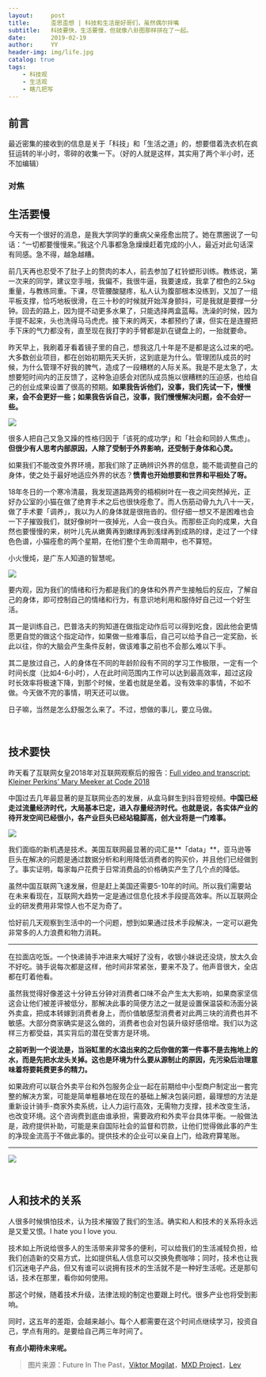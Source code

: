 ```yaml
---
layout:     post
title:      歪思歪想 | 科技和生活是好哥们，虽然偶尔拌嘴
subtitle:   科技要快，生活要慢，但就像八卦图那样拼在了一起。
date:       2019-02-19
author:     YY
header-img: img/life.jpg
catalog: true
tags:
    - 科技观
    - 生活观
    - 瞎几把写
---
```


## 前言

最近密集的接收到的信息是关于「科技」和「生活之道」的，想要借着洗衣机在疯狂运转的半小时，零碎的收集一下。（好的人就是这样，其实用了两个半小时，还不加编辑）

### 对焦

## 生活要慢

今天有一个很好的消息，是我大学同学的重病父亲痊愈出院了。她在票圈说了一句话：“一切都要慢慢来。”我这个凡事都急急燥燥赶着完成的小人，最近对此句话深有同感。急不得，越急越糟。

前几天再也忍受不了肚子上的赘肉的本人，前去参加了杠铃塑形训练。教练说，第一次来的同学，建议空手哦，我偏不，我很牛逼，我要速成，我拿了橙色的2.5kg重量，与教练同重。下课，尽管腰酸腿疼，私人认为腹部根本没练到，又加了一组平板支撑，恰巧地板很滑，在三十秒的时候就开始浑身颤抖，可是我就是要撑一分钟。回去的路上，因为提不动更多水果了，只能选择两盒蓝莓。洗澡的时候，因为手提不起来，头也洗得马马虎虎。接下来的两天，本都预约了课，但实在是连握把手下床的气力都没有，直至现在我打字的手臂都是趴在键盘上的，一抬就要命。

昨天早上，我刷着牙看着镜子里的自己，想我这几十年是不是都是这么过来的吧。大多数创业项目，都在创始初期先天夭折，这到底是为什么。管理团队成员的时候，为什么管理不好我的脾气，造成了一段糟糕的人际关系。我是不是太急了，太想要短时间内的正反馈了，这种急迫感会对团队成员施以很糟糕的压迫感，也给自己的创业成果设置了很高的预期。**如果我告诉他们，没事，我们先试一下，慢慢来，会不会更好一些；如果我告诉自己，没事，我们慢慢解决问题，会不会好一些。**

![](https://ws4.sinaimg.cn/large/006tKfTcgy1g0brgx2ahtj316q0u04qq.jpg)

很多人把自己又急又躁的性格归因于「该死的成功学」和「社会和同龄人焦虑」。**但很少有人思考内部原因，人除了受制于外界影响，还受制于身体和心灵。**

如果我们不能改变外界环境，那我们除了正确辨识外界的信息，能不能调整自己的身体，使之处于最好地适应外界的状态？**愤青也开始想要和世界和平相处了呀。**

18年冬日的一个寒冷清晨，我发现道路两旁的梧桐树叶在一夜之间突然掉光，正好办公室的小猫在做了绝育手术之后也很快痊愈了。而人伤筋动骨九九八十一天，做了手术要「调养」，我以为人的身体就是很拖沓的。但仔细一想又不是困难也会一下子摧毁我们，就好像树叶一夜掉光，人会一夜白头。而那些正向的成果，大自然也要慢慢的来，树叶儿先从嫩黄再到嫩绿再到浅绿再到成熟的绿，走过了一个绿色色谱，小猫痊愈的两个星期，在他们整个生命周期中，也不算短。

小火慢炖，是广东人知道的智慧呢。

![](https://ws4.sinaimg.cn/large/006tKfTcgy1g0brh0h0n7j316i0u0npd.jpg)

要内观，因为我们的情绪和行为都是我们的身体和外界产生接触后的反应，了解自己的身体，即可控制自己的情绪和行为，有意识地利用和服侍好自己过一个好生活。

其一是训练自己，巴普洛夫的狗知道在做指定动作后可以得到吃食，因此他会更情愿更自觉的做这个指定动作，如果做一些难事后，自己可以给予自己一定奖励，长此以往，你的大脑会产生条件反射，做该难事之前也不会那么难以下手。

其二是放过自己，人的身体在不同的年龄阶段有不同的学习工作极限，一定有一个时间长度（比如4-6小时），人在此时间范围内工作可以达到最高效率，超过这段时长效率将极速下降，到那个时候，坐着也就是坐着。没有效率的事情，不如不做。今天做不完的事情，明天还可以做。

日子嘛，当然是怎么舒服怎么来了。不过，想做的事儿，要立马做。

<br/>

## 技术要快

昨天看了互联网女皇2018年对互联网观察后的报告：[Full video and transcript: Kleiner Perkins’ Mary Meeker at Code 2018](https://www.recode.net/2018/5/30/17411618/full-video-transcript-kleiner-perkins-mary-meeker-trends-presentation-slide-deck-code-2018)

中国过去几年最显著的是互联网业态的发展，从盒马鲜生到抖音短视频。**中国已经走过流量经济时代，大局基本已定，进入存量经济时代。也就是说，各实体产业的待开发空间已经很小，各产业巨头已经站稳脚高，创大业将是一门难事。**

![](https://ws4.sinaimg.cn/large/006tKfTcgy1g0brh7lqkkj30y80u0u0x.jpg)

我们面临的新机遇是技术。美国互联网最显著的词汇是**「data」**，亚马逊等巨头在解决的问题是通过数据分析和利用降低消费者的购买价，并且他们已经做到了。事实证明，每家每户花费于日常消费品的价格确实产生了几个点的降低。

虽然中国互联网飞速发展，但是赶上美国还需要5-10年的时间。所以我们需要站在未来看现在，互联网大趋势一定是通过信息化技术手段提高效率。所以互联网企业的研发费用非常惊人也不足为奇了。

恰好前几天观察到生活中的一个问题，想到如果通过技术手段解决，一定可以避免非常多的人力浪费和物力消耗。

-----

在拉面店吃饭。一个快递骑手冲进来大喊好了没有，收银小妹说还没烧，放太久会不好吃。骑手说每次都是这样，他时间非常紧张，要来不及了。他声音很大，全店都在盯着他看。

虽然我觉得好像差这十分钟五分钟对消费者口味不会产生太大影响，如果商家坚信这会让他们被差评被低分，那解决此事的简便方法之一就是设置保温袋和汤面分装外卖盒，把成本转嫁到消费者身上，而价值敏感型消费者对此两三块的消费也并不敏感。大部分商家确实是这么做的，消费者也会对包装升级好感倍增。我们以为这样三方都受益，其实背后的潜在受害方是环境。

**之前听到一个说法是，当浴缸里的水溢出来的之后你做的第一件事不是去拖地上的水，而是先把水龙头关掉。这也是环境为什么要从源制止的原因，先污染后治理意味着将要耗费更多的精力。**

如果政府可以联合外卖平台和外包服务企业一起在前期给中小型商户制定出一套完整的解决方案，可能是简单粗暴地在现在的基础上解决包装问题，最理想的方法是重新设计骑手-商家外卖系统，让人力运行高效，无需物力支撑，技术改变生活，也改变环境。这个咨询费到底由谁承担，需要政府和外卖平台具体平衡。一般做法是，政府提供补助，可能是来自国际社会的监督和罚款，让他们觉得做此事的产生的净现金流高于不做此事的。提供技术的企业可以亲自上门，给政府算笔账。

-----

![](https://ws3.sinaimg.cn/large/006tKfTcgy1g0brjcbgc4j30u00xz4qq.jpg)

<br/>

## 人和技术的关系

人很多时候惧怕技术，认为技术摧毁了我们的生活。确实和人和技术的关系将永远是又爱又恨。I hate you I love you.

技术如上所说给很多人的生活带来非常多的便利，可以给我们的生活减轻负担，给我们创造新的交易方式，比如提供私人信息可以交换免费咖啡；同时，技术也让我们沉迷电子产品，但又有谁可以说拥有技术的生活就不是一种好生活呢。还是那句话，技术在那里，看你如何使用。

那这个时候，随着技术升级，法律法规的制定也要跟上时代。很多产业也将受到影响。

同时，这五年的差距，会越来越小。每个人都需要在这个时间点继续学习，投资自己，学点有用的。是要给自己两三年时间了。

**有点小期待未来呢。**

>图片来源：Future In The Past，[Viktor Mogilat](vk.com/mogilat_ph)，[MXD Project](https://www.behance.net/mxxxd)，[Lev](Pereulkovvk.com/ligveim)

